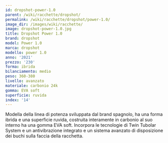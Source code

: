 ```yaml
---
id: dropshot-power-1.0
parent: /wiki/racchette/dropshot/
permalink: /wiki/racchette/dropshot/power-1.0/
image_dir: /images/wiki/racchette/
image: dropshot-power-1.0.jpg
title: Dropshot Power 1.0
brand: dropshot
model: Power 1.0
marca: dropshot
modello: power 1.0
anno: '2021'
prezzo: '230'
forma: ibrida
bilanciamento: medio
peso: 360-380
livello: avanzato
materiale: carbonio 24k
gomma: EVA soft
superficie: ruvida
index: '14'
---
```

Modella della linea di potenza sviluppata dal brand spagnolo, ha una forma ibrida e una superficie ruvida, costruita interamente in carbonio al suo interno ha una gomma EVA soft. Incorpora le tecnologie di Twin Tubolar System e un antivibrazione integrato e un sistema avanzato di disposizione dei buchi sulla faccia della racchetta.